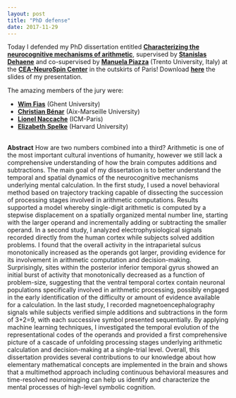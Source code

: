 ```yaml
---
layout: post
title: "PhD defense"
date: 2017-11-29
---
```


Today I defended my PhD dissertation entitled <a href="/publications/dissertation_pinheiro-chagas.pdf" class="ext" target="_blank"><b>Characterizing the neurocognitive mechanisms of arithmetic</b></a>, supervised by <a href="https://scholar.google.com/citations?user=2Dd5uoIAAAAJ" class="ext" target="_blank"><b>Stanislas Dehaene</b></a> and co-supervised by <a href="https://scholar.google.com/citations?user=by8C-jMAAAAJ" class="ext" target="_blank"><b>Manuela Piazza</b></a> (Trento University, Italy) at the <a href="http://www.unicog.org/site_2016/" class="ext" target="_blank"><b>CEA-NeuroSpin Center</b></a> in the outskirts of Paris! Download <a href="/publications/slides_phd_pinheiro-chagas.pdf" class="ext" target="_blank"><b>here</b></a> the slides of my presentation. 


The amazing members of the jury were:

- <a href="https://scholar.google.com/citations?user=jhhSqLwAAAAJ&hl=en" class="ext" target="_blank"><b>Wim Fias</b></a> (Ghent University)
- <a href="https://scholar.google.com/citations?user=GzEVXoEAAAAJ&hl=fr" class="ext" target="_blank"><b>Christian Bénar</b></a> (Aix-Marseille University)
- <a href="https://scholar.google.fr/citations?user=yfXow7cAAAAJ&hl=en" class="ext" target="_blank"><b>Lionel Naccache</b></a> (ICM-Paris)
- <a href="https://scholar.google.com/citations?user=MsJPAwMAAAAJ&hl=en" class="ext" target="_blank"><b>Elizabeth Spelke</b></a> (Harvard University)



<br>
<b>Abstract</b>  
How are two numbers combined into a third? Arithmetic is one of the most important cultural inventions of humanity, however we still lack a comprehensive understanding of how the brain computes additions and subtractions. The main goal of my dissertation is to better understand the temporal and spatial dynamics of the neurocognitive mechanisms underlying mental calculation. In the first study, I used a novel behavioral method based on trajectory tracking capable of dissecting the succession of processing stages involved in arithmetic computations. Results supported a model whereby single-digit arithmetic is computed by a stepwise displacement on a spatially organized mental number line, starting with the larger operand and incrementally adding or subtracting the smaller operand. In a second study, I analyzed electrophysiological signals recorded directly from the human cortex while subjects solved addition problems. I found that the overall activity in the intraparietal sulcus monotonically increased as the operands got larger, providing evidence for its involvement in arithmetic computation and decision-making. Surprisingly, sites within the posterior inferior temporal gyrus showed an initial burst of activity that monotonically decreased as a function of problem-size, suggesting that the ventral temporal cortex contain neuronal populations specifically involved in arithmetic processing, possibly engaged in the early identification of the difficulty or amount of evidence available for a calculation. In the last study, I recorded magnetoencephalography signals while subjects verified simple additions and subtractions in the form of 3+2=9, with each successive symbol presented sequentially. By applying machine learning techniques, I investigated the temporal evolution of the representational codes of the operands and provided a first comprehensive picture of a cascade of unfolding processing stages underlying arithmetic calculation and decision-making at a single-trial level. Overall, this dissertation provides several contributions to our knowledge about how elementary mathematical concepts are implemented in the brain and shows that a multimethod approach including continuous behavioral measures and time-resolved neuroimaging can help us identify and characterize the mental processes of high-level symbolic cognition.







